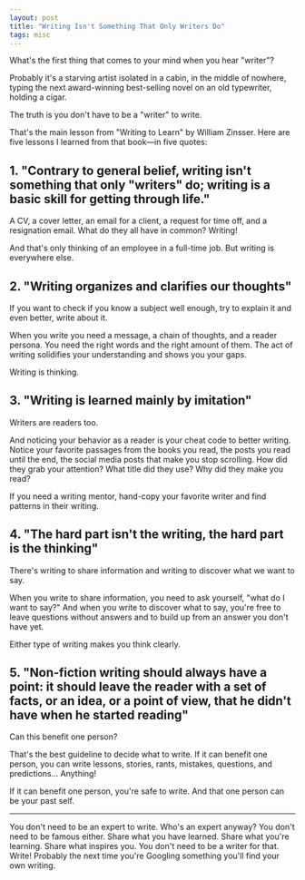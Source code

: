 ```yaml
---
layout: post
title: "Writing Isn't Something That Only Writers Do"
tags: misc
---
```


What's the first thing that comes to your mind when you hear "writer"?

Probably it's a starving artist isolated in a cabin, in the middle of nowhere, typing the next award-winning best-selling novel on an old typewriter, holding a cigar.

The truth is you don't have to be a "writer" to write.

That's the main lesson from "Writing to Learn" by William Zinsser. Here are five lessons I learned from that book—in five quotes:

## 1. "Contrary to general belief, writing isn't something that only "writers" do; writing is a basic skill for getting through life."

A CV, a cover letter, an email for a client, a request for time off, and a resignation email. What do they all have in common? Writing!

And that's only thinking of an employee in a full-time job. But writing is everywhere else.

## 2. "Writing organizes and clarifies our thoughts"

If you want to check if you know a subject well enough, try to explain it and even better, write about it.

When you write you need a message, a chain of thoughts, and a reader persona. You need the right words and the right amount of them. The act of writing solidifies your understanding and shows you your gaps.

Writing is thinking.

## 3. "Writing is learned mainly by imitation"

Writers are readers too.

And noticing your behavior as a reader is your cheat code to better writing. Notice your favorite passages from the books you read, the posts you read until the end, the social media posts that make you stop scrolling. How did they grab your attention? What title did they use? Why did they make you read?

If you need a writing mentor, hand-copy your favorite writer and find patterns in their writing.

## 4. "The hard part isn't the writing, the hard part is the thinking"

There's writing to share information and writing to discover what we want to say.

When you write to share information, you need to ask yourself, "what do I want to say?" And when you write to discover what to say, you're free to leave questions without answers and to build up from an answer you don't have yet.

Either type of writing makes you think clearly.

## 5. "Non-fiction writing should always have a point: it should leave the reader with a set of facts, or an idea, or a point of view, that he didn't have when he started reading"

Can this benefit one person?

That's the best guideline to decide what to write. If it can benefit one person, you can write lessons, stories, rants, mistakes, questions, and predictions... Anything!

If it can benefit one person, you're safe to write. And that one person can be your past self.

***

You don't need to be an expert to write. Who's an expert anyway? You don't need to be famous either. Share what you have learned. Share what you're learning. Share what inspires you. You don't need to be a writer for that. Write! Probably the next time you're Googling something you'll find your own writing.
